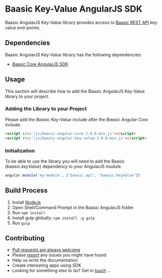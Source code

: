 # Baasic Key-Value AngularJS SDK

Baasic AngularJS Key-Value library provides access to [Baasic REST API](http://dev.baasic.com/api/reference/home) key value end-points.

## Dependencies

Baasic AngularJS Key-Value library has the following dependencies:

* [Baasic Core AngularJS SDK](../../../baasic-sdk-angularjs-core)

## Usage

This section will describe how to add the Baasic AngularJS Key-Value library to your project.

### Adding the Library to your Project

Please add the _Baasic Key-Value_ include after the _Baasic Angular Core_ include:

```html
<script src='/js/baasic-angular-core-1.0.0.min.js'></script>
<script src='/js/baasic-angular-key-value-1.0.0.min.js'></script>
```

### Initialization

To be able to use the library you will need to add the Baasic (_baasic.keyValue_) dependency to your AngularJS module.

```javascript
angular.module('my-module', ["baasic.api", "baasic.keyValue"])
```

## Build Process

1. Install [NodeJs](http://nodejs.org/download/)
2. Open Shell/Command Prompt in the Baasic AngularJS folder
3. Run `npm install`
4. Install gulp globally: `npm install -g gulp`
5. Run `gulp`

## Contributing

* [Pull requests are always welcome](../../../baasic-sdk-angularjs-key-value/pulls)
* Please [report](../../../baasic-sdk-angularjs-key-value/issues) any issues you might have found
* Help us write the documentation
* Create interesting apps using SDK
* Looking for something else to do? Get in <u>touch</u> ...
